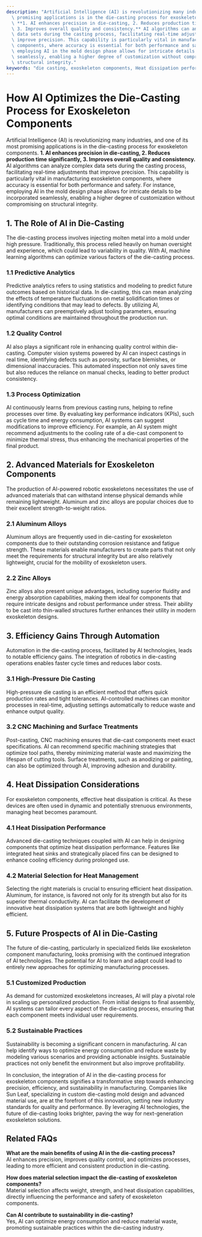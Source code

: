 ```yaml
---
description: "Artificial Intelligence (AI) is revolutionizing many industries, and one of its most\
  \ promising applications is in the die-casting process for exoskeleton components.\
  \ **1. AI enhances precision in die-casting, 2. Reduces production time significantly,\
  \ 3. Improves overall quality and consistency.** AI algorithms can analyze complex\
  \ data sets during the casting process, facilitating real-time adjustments that\
  \ improve precision. This capability is particularly vital in manufacturing exoskeleton\
  \ components, where accuracy is essential for both performance and safety. For instance,\
  \ employing AI in the mold design phase allows for intricate details to be incorporated\
  \ seamlessly, enabling a higher degree of customization without compromising on\
  \ structural integrity."
keywords: "die casting, exoskeleton components, Heat dissipation performance, Die casting process"
---
```

# How AI Optimizes the Die-Casting Process for Exoskeleton Components

Artificial Intelligence (AI) is revolutionizing many industries, and one of its most promising applications is in the die-casting process for exoskeleton components. **1. AI enhances precision in die-casting, 2. Reduces production time significantly, 3. Improves overall quality and consistency.** AI algorithms can analyze complex data sets during the casting process, facilitating real-time adjustments that improve precision. This capability is particularly vital in manufacturing exoskeleton components, where accuracy is essential for both performance and safety. For instance, employing AI in the mold design phase allows for intricate details to be incorporated seamlessly, enabling a higher degree of customization without compromising on structural integrity.

## **1. The Role of AI in Die-Casting**

The die-casting process involves injecting molten metal into a mold under high pressure. Traditionally, this process relied heavily on human oversight and experience, which could lead to variability in quality. With AI, machine learning algorithms can optimize various factors of the die-casting process. 

### **1.1 Predictive Analytics**

Predictive analytics refers to using statistics and modeling to predict future outcomes based on historical data. In die-casting, this can mean analyzing the effects of temperature fluctuations on metal solidification times or identifying conditions that may lead to defects. By utilizing AI, manufacturers can preemptively adjust tooling parameters, ensuring optimal conditions are maintained throughout the production run.

### **1.2 Quality Control**

AI also plays a significant role in enhancing quality control within die-casting. Computer vision systems powered by AI can inspect castings in real time, identifying defects such as porosity, surface blemishes, or dimensional inaccuracies. This automated inspection not only saves time but also reduces the reliance on manual checks, leading to better product consistency.

### **1.3 Process Optimization**

AI continuously learns from previous casting runs, helping to refine processes over time. By evaluating key performance indicators (KPIs), such as cycle time and energy consumption, AI systems can suggest modifications to improve efficiency. For example, an AI system might recommend adjustments to the cooling rate of a die-cast component to minimize thermal stress, thus enhancing the mechanical properties of the final product.

## **2. Advanced Materials for Exoskeleton Components**

The production of AI-powered robotic exoskeletons necessitates the use of advanced materials that can withstand intense physical demands while remaining lightweight. Aluminum and zinc alloys are popular choices due to their excellent strength-to-weight ratios. 

### **2.1 Aluminum Alloys**

Aluminum alloys are frequently used in die-casting for exoskeleton components due to their outstanding corrosion resistance and fatigue strength. These materials enable manufacturers to create parts that not only meet the requirements for structural integrity but are also relatively lightweight, crucial for the mobility of exoskeleton users.

### **2.2 Zinc Alloys**

Zinc alloys also present unique advantages, including superior fluidity and energy absorption capabilities, making them ideal for components that require intricate designs and robust performance under stress. Their ability to be cast into thin-walled structures further enhances their utility in modern exoskeleton designs.

## **3. Efficiency Gains Through Automation**

Automation in the die-casting process, facilitated by AI technologies, leads to notable efficiency gains. The integration of robotics in die-casting operations enables faster cycle times and reduces labor costs. 

### **3.1 High-Pressure Die Casting**

High-pressure die casting is an efficient method that offers quick production rates and tight tolerances. AI-controlled machines can monitor processes in real-time, adjusting settings automatically to reduce waste and enhance output quality.

### **3.2 CNC Machining and Surface Treatments**

Post-casting, CNC machining ensures that die-cast components meet exact specifications. AI can recommend specific machining strategies that optimize tool paths, thereby minimizing material waste and maximizing the lifespan of cutting tools. Surface treatments, such as anodizing or painting, can also be optimized through AI, improving adhesion and durability.

## **4. Heat Dissipation Considerations**

For exoskeleton components, effective heat dissipation is critical. As these devices are often used in dynamic and potentially strenuous environments, managing heat becomes paramount. 

### **4.1 Heat Dissipation Performance**

Advanced die-casting techniques coupled with AI can help in designing components that optimize heat dissipation performance. Features like integrated heat sinks and strategically placed fins can be designed to enhance cooling efficiency during prolonged use.

### **4.2 Material Selection for Heat Management**

Selecting the right materials is crucial to ensuring efficient heat dissipation. Aluminum, for instance, is favored not only for its strength but also for its superior thermal conductivity. AI can facilitate the development of innovative heat dissipation systems that are both lightweight and highly efficient.

## **5. Future Prospects of AI in Die-Casting**

The future of die-casting, particularly in specialized fields like exoskeleton component manufacturing, looks promising with the continued integration of AI technologies. The potential for AI to learn and adapt could lead to entirely new approaches for optimizing manufacturing processes.

### **5.1 Customized Production**

As demand for customized exoskeletons increases, AI will play a pivotal role in scaling up personalized production. From initial designs to final assembly, AI systems can tailor every aspect of the die-casting process, ensuring that each component meets individual user requirements.

### **5.2 Sustainable Practices**

Sustainability is becoming a significant concern in manufacturing. AI can help identify ways to optimize energy consumption and reduce waste by modeling various scenarios and providing actionable insights. Sustainable practices not only benefit the environment but also improve profitability.

In conclusion, the integration of AI in the die-casting process for exoskeleton components signifies a transformative step towards enhancing precision, efficiency, and sustainability in manufacturing. Companies like Sun Leaf, specializing in custom die-casting mold design and advanced material use, are at the forefront of this innovation, setting new industry standards for quality and performance. By leveraging AI technologies, the future of die-casting looks brighter, paving the way for next-generation exoskeleton solutions.

## Related FAQs

**What are the main benefits of using AI in the die-casting process?**  
AI enhances precision, improves quality control, and optimizes processes, leading to more efficient and consistent production in die-casting.

**How does material selection impact the die-casting of exoskeleton components?**  
Material selection affects weight, strength, and heat dissipation capabilities, directly influencing the performance and safety of exoskeleton components.

**Can AI contribute to sustainability in die-casting?**  
Yes, AI can optimize energy consumption and reduce material waste, promoting sustainable practices within the die-casting industry.
